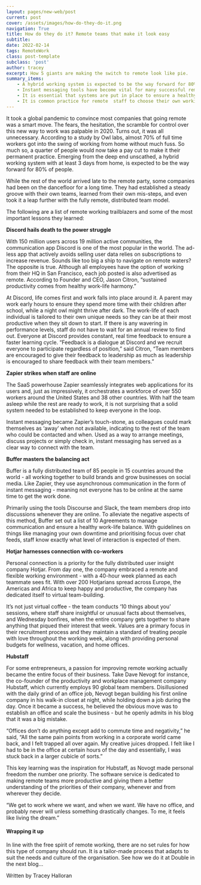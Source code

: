 ```yaml
---
layout: pages/new-web/post
current: post
cover: /assets/images/how-do-they-do-it.png
navigation: True
title: How do they do it? Remote teams that make it look easy
subtitle:
date: 2022-02-14
tags: RemoteWork
class: post-template
subclass: 'post'
author: tracey
excerpt: How 5 giants are making the switch to remote look like pie.
summary_items: 
    - A hybrid working system is expected to be the way forward for 80% of people
    - Instant messaging tools have become vital for many successful remote working companies
    - It is essential that systems are put in place to ensure a healthy work-life balance
    - It is common practice for remote  staff to choose their own working hours
---
```

It took a global pandemic to convince most companies that going remote was a smart move. The fears, the hesitation, the scramble for control over this new way to work was palpable in 2020. Turns out, it was all unnecessary. According to a study by Owl labs, almost 70% of full time workers got into the swing of working from home without much fuss. So much so, a quarter of people would now take a pay cut to make it their permanent practice. Emerging from the deep end unscathed, a hybrid working system with at least 3 days from home, is expected to be the way forward for 80% of people.

While the rest of the world arrived late to the remote party, some companies had been on the dancefloor for a long time. They had established a steady groove with their own teams, learned from their own mis-steps, and even took it a leap further with the fully remote, distributed team model. 

The following are a list of remote working trailblazers and some of the most important lessons they learned:

**Discord hails death to the power struggle**

With 150 million users across 19 million active communities, the communication app Discord is one of the most popular in the world. The ad-less app that actively avoids selling user data relies on subscriptions to increase revenue. Sounds like too big a ship to navigate on remote waters? The opposite is true. Although all employees have the option of working from their HQ in San Francisco, each job posted is also advertised as remote. According to Founder and CEO, Jason Citron, “sustained productivity comes from healthy work-life harmony.” 

At Discord, life comes first and work falls into place around it. A parent may work early hours to ensure they spend more time with their children after school, while a night owl might thrive after dark. The work-life of each individual is tailored to their own unique needs so they can be at their most productive when they sit down to start. If there is any wavering in performance levels, staff do not have to wait for an annual review to find out. Everyone at Discord provides constant, real time feedback to ensure a faster learning cycle.
“Feedback is a dialogue at Discord and we recruit everyone to participate regardless of position,” said Citron, “Team members are encouraged to give their feedback to leadership as much as leadership is encouraged to share feedback with their team members.”

**Zapier strikes when staff are online**

The SaaS powerhouse Zapier seamlessly integrates web applications for its users and, just as impressively, it orchestrates a workforce of over 550 workers around the United States and 38 other countries. With half the team asleep while the rest are ready to work, it is not surprising that a solid system needed to be established to keep everyone in the loop. 

Instant messaging became Zapier’s touch-stone, as colleagues could mark themselves as ‘away’ when not available, indicating to the rest of the team who could be contacted and when. Used as a way to arrange meetings, discuss projects or simply check in, instant messaging has served as a clear way to connect with the team. 

**Buffer masters the balancing act**

Buffer is a fully distributed team of 85 people in 15 countries around the world - all working together to build brands and grow businesses on social media. Like Zapier, they use asynchronous communication in the form of instant messaging - meaning not everyone has to be online at the same time to get the work done. 

Primarily using the tools Discourse and Slack, the team members drop into discussions whenever they are online. To alleviate the negative aspects of this method, Buffer set out a list of 10 Agreements to manage communication and ensure a healthy work-life balance. With guidelines on things like managing your own downtime and prioritising focus over chat feeds, staff know exactly what level of interaction is expected of them.

**Hotjar harnesses connection with co-workers**
 
Personal connection is a priority for the fully distributed user insight company Hotjar. From day one, the company embraced a remote and flexible working environment - with a 40-hour week planned as each teammate sees fit. With over 200 Hotjarians spread across Europe, the Americas and Africa to keep happy and productive, the company has dedicated itself to virtual team-building. 
 
It’s not just virtual coffee - the team conducts ‘10 things about you’ sessions, where staff share insightful or unusual facts about themselves, and Wednesday bonfires, when the entire company gets together to share anything that piqued their interest that week. Values are a primary focus in their recruitment process and they maintain a standard of treating people with love throughout the working week, along with providing personal budgets for wellness, vacation, and home offices.
 
**Hubstaff**
 
For some entrepreneurs, a passion for improving remote working actually became the entire focus of their business. Take Dave Nevogt for instance, the co-founder of the productivity and workplace management company Hubstaff, which currently employs 90 global team members. Disillusioned with the daily grind of an office job, Nevogt began building his first online company in his walk-in closet at night, while holding down a job during the day. Once it became a success, he believed the obvious move was to establish an office and scale the business - but he openly admits in his blog that it was a big mistake.
 
“Offices don’t do anything except add to commute time and negativity,” he said, “All the same pain points from working in a corporate world came back, and I felt trapped all over again. My creative juices dropped. I felt like I had to be in the office at certain hours of the day and essentially, I was stuck back in a larger cubicle of sorts.” 
 
This key learning was the inspiration for Hubstaff, as Novogt made personal freedom the number one priority. The software service is dedicated to making remote teams more productive and giving them a better understanding of the priorities of their company, whenever and from wherever they decide. 
 
“We get to work where we want, and when we want. We have no office, and probably never will unless something drastically changes. To me, it feels like living the dream.”

#### **Wrapping it up**

In line with the free spirit of remote working, there are no set rules for how this type of company should run. It is a tailor-made process that adapts to suit the needs and culture of the organisation. See how we do it at Double in the next blog…

Written by Tracey Halloran